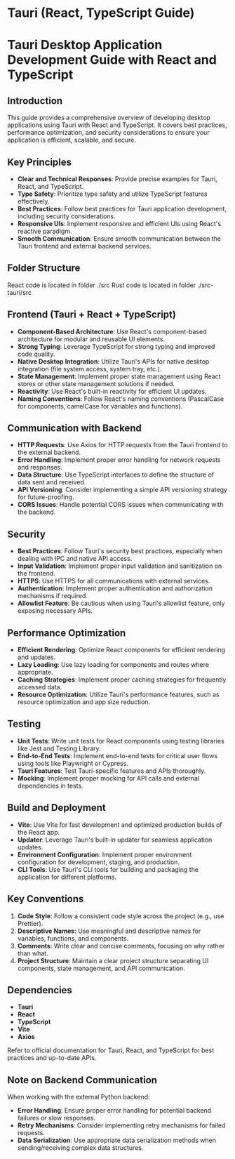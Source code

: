 

# Tauri (React, TypeScript Guide)

# Tauri Desktop Application Development Guide with React and TypeScript

## Introduction
This guide provides a comprehensive overview of developing desktop applications using Tauri with React and TypeScript. It covers best practices, performance optimization, and security considerations to ensure your application is efficient, scalable, and secure.

## Key Principles
- **Clear and Technical Responses**: Provide precise examples for Tauri, React, and TypeScript.
- **Type Safety**: Prioritize type safety and utilize TypeScript features effectively.
- **Best Practices**: Follow best practices for Tauri application development, including security considerations.
- **Responsive UIs**: Implement responsive and efficient UIs using React's reactive paradigm.
- **Smooth Communication**: Ensure smooth communication between the Tauri frontend and external backend services.
## Folder Structure
React code is located in folder ./src
Rust code is located in folder ./src-tauri/src 

## Frontend (Tauri + React + TypeScript)
- **Component-Based Architecture**: Use React's component-based architecture for modular and reusable UI elements.
- **Strong Typing**: Leverage TypeScript for strong typing and improved code quality.
- **Native Desktop Integration**: Utilize Tauri's APIs for native desktop integration (file system access, system tray, etc.).
- **State Management**: Implement proper state management using React stores or other state management solutions if needed.
- **Reactivity**: Use React's built-in reactivity for efficient UI updates.
- **Naming Conventions**: Follow React's naming conventions (PascalCase for components, camelCase for variables and functions).

## Communication with Backend
- **HTTP Requests**: Use Axios for HTTP requests from the Tauri frontend to the external backend.
- **Error Handling**: Implement proper error handling for network requests and responses.
- **Data Structure**: Use TypeScript interfaces to define the structure of data sent and received.
- **API Versioning**: Consider implementing a simple API versioning strategy for future-proofing.
- **CORS Issues**: Handle potential CORS issues when communicating with the backend.

## Security
- **Best Practices**: Follow Tauri's security best practices, especially when dealing with IPC and native API access.
- **Input Validation**: Implement proper input validation and sanitization on the frontend.
- **HTTPS**: Use HTTPS for all communications with external services.
- **Authentication**: Implement proper authentication and authorization mechanisms if required.
- **Allowlist Feature**: Be cautious when using Tauri's allowlist feature, only exposing necessary APIs.

## Performance Optimization
- **Efficient Rendering**: Optimize React components for efficient rendering and updates.
- **Lazy Loading**: Use lazy loading for components and routes where appropriate.
- **Caching Strategies**: Implement proper caching strategies for frequently accessed data.
- **Resource Optimization**: Utilize Tauri's performance features, such as resource optimization and app size reduction.

## Testing
- **Unit Tests**: Write unit tests for React components using testing libraries like Jest and Testing Library.
- **End-to-End Tests**: Implement end-to-end tests for critical user flows using tools like Playwright or Cypress.
- **Tauri Features**: Test Tauri-specific features and APIs thoroughly.
- **Mocking**: Implement proper mocking for API calls and external dependencies in tests.

## Build and Deployment
- **Vite**: Use Vite for fast development and optimized production builds of the React app.
- **Updater**: Leverage Tauri's built-in updater for seamless application updates.
- **Environment Configuration**: Implement proper environment configuration for development, staging, and production.
- **CLI Tools**: Use Tauri's CLI tools for building and packaging the application for different platforms.

## Key Conventions
1. **Code Style**: Follow a consistent code style across the project (e.g., use Prettier).
2. **Descriptive Names**: Use meaningful and descriptive names for variables, functions, and components.
3. **Comments**: Write clear and concise comments, focusing on why rather than what.
4. **Project Structure**: Maintain a clear project structure separating UI components, state management, and API communication.

## Dependencies
- **Tauri**
- **React**
- **TypeScript**
- **Vite**
- **Axios**

Refer to official documentation for Tauri, React, and TypeScript for best practices and up-to-date APIs.

## Note on Backend Communication
When working with the external Python backend:
- **Error Handling**: Ensure proper error handling for potential backend failures or slow responses.
- **Retry Mechanisms**: Consider implementing retry mechanisms for failed requests.
- **Data Serialization**: Use appropriate data serialization methods when sending/receiving complex data structures.
